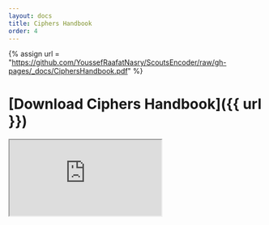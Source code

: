 ```yaml
---
layout: docs
title: Ciphers Handbook
order: 4
---
```


{% assign url = "https://github.com/YoussefRaafatNasry/ScoutsEncoder/raw/gh-pages/_docs/CiphersHandbook.pdf" %}

# [Download Ciphers Handbook]({{ url }})

<div class="embed-responsive embed-responsive-4by3">
    <iframe class="embed-responsive-item" src="https://docs.google.com/gview?embedded=true&url={{ url }}"></iframe>
</div>